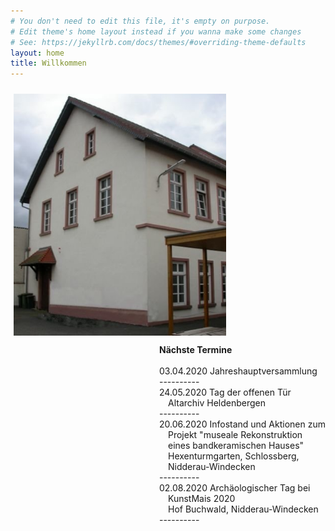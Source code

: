 ```yaml
---
# You don't need to edit this file, it's empty on purpose.
# Edit theme's home layout instead if you wanna make some changes
# See: https://jekyllrb.com/docs/themes/#overriding-theme-defaults
layout: home
title: Willkommen
---
```


<p><img src="images/Archivgebaeude.jpg" border="0" width="340" style="margin-top: 10px; margin-left: 5px; margin-right: 5px; float: left;" />
<p style="float:right"><strong>Nächste Termine</strong><br/>
<br/>
03.04.2020 Jahreshauptversammlung<br />
  ---------- <br/>
24.05.2020 Tag der offenen Tür<br />
  &emsp;Altarchiv Heldenbergen<br />
  ---------- <br/>
20.06.2020 Infostand und Aktionen zum <br />
  &emsp;Projekt "museale Rekonstruktion <br />
  &emsp;eines bandkeramischen Hauses"<br />
  &emsp;Hexenturmgarten, Schlossberg,<br />
  &emsp;Nidderau-Windecken<br />
  ---------- <br/>
02.08.2020 Archäologischer Tag bei<br />
  &emsp;KunstMais 2020<br />
  &emsp;Hof Buchwald, Nidderau-Windecken<br />
  ---------- <br/>

<br/>
                   </p></p>

<!--Vom Nidderauer Rathaus aus fahren Sie Richtung Friedberg immer geradeaus, im Stadtteil Heldenbergen nach dem Wolle-Laden rechts in die Mittelstraße, nach etwa 100 Metern biegen Sie links in die Hofeinfahrt auf das Gelände „Mittelburg“. Vor dem Archivgebäude stehen drei Parkplätze zur Verfügung. Weitere Parkplätze befinden sich am „Hessischen Hof“, von dort führt eine Treppe hinunter auf das Mittelburg-Gelände.
Zu Fuß gehen Sie an der Nidder entlang nach Heldenbergen, durch die Mühlstraße, unterhalb des Schlosses der Familie Leonhardi vorbei und immer geradeaus über die Bahnhofstraße in die Untergasse. Von dort führt ein Fußweg hinter einem Friseurgeschäft links auf das Mittelburggelände. 
**Mittelburggelände unterhalb „Hessischer Hof“**  
![Archivgebaeude](/images/Archivgebaeude.jpg)


-->
